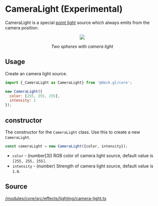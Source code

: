 # CameraLight (Experimental)

CameraLight is a special [point light](./point-light.md) source which always emits from the camera position.

<div align="center">
  <div>
    <img src="https://raw.github.com/visgl/deck.gl-data/master/images/whats-new/camera-light.gif" />
    <p><i>Two spheres with camera light</i></p>
  </div>
</div>

## Usage 

Create an camera light source.

```js
import {_CameraLight as CameraLight} from '@deck.gl/core';

new CameraLight({
  color: [255, 255, 255],
  intensity: 1
});
```

## constructor

The constructor for the `CameraLight` class. Use this to create a new `CameraLight`.

```js
const cameraLight = new CameraLight({color, intensity});
```

* `color` - (number[3])  RGB color of camera light source, default value is `[255, 255, 255]`.
* `intensity` - (number) Strength of camera light source, default value is `1.0`.

## Source

[/modules/core/src/effects/lighting/camera-light.ts](https://github.com/visgl/deck.gl/tree/9.1-release/modules/core/src/effects/lighting/camera-light.ts)
